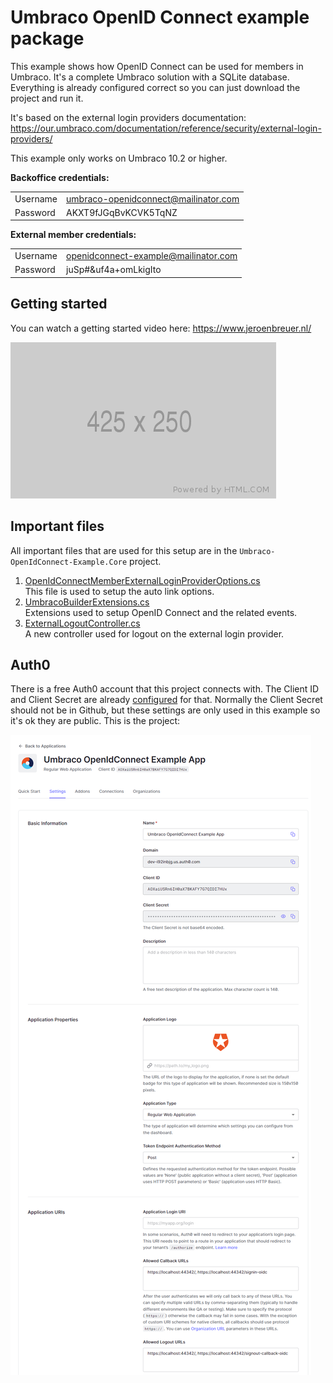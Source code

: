 # Umbraco OpenID Connect example package

This example shows how OpenID Connect can be used for members in Umbraco. It's a complete Umbraco solution with a SQLite database. Everything is already configured correct so you can just download the project and run it. 

It's based on the external login providers documentation:<br />
https://our.umbraco.com/documentation/reference/security/external-login-providers/

This example only works on Umbraco 10.2 or higher.

**Backoffice credentials:**

|          	|                                      	|
|----------	|--------------------------------------	|
| Username 	| umbraco-openidconnect@mailinator.com 	|
| Password 	| AKXT9fJGqBvKCVK5TqNZ                 	|

**External member credentials:**

|          	|                                      	|
|----------	|--------------------------------------	|
| Username 	| openidconnect-example@mailinator.com 	|
| Password 	| juSp#&uf4a+omLkigIto                 	|

## Getting started
You can watch a getting started video here: https://www.jeroenbreuer.nl/

<a href="./425x250.png" target="_blank"><img src="./425x250.png" height="250"></a>

## Important files

All important files that are used for this setup are in the ```Umbraco-OpenIdConnect-Example.Core``` project.

1. <a href="./Umbraco-OpenIdConnect-Example.Core/Provider/OpenIdConnectMemberExternalLoginProviderOptions.cs" target="_blank">OpenIdConnectMemberExternalLoginProviderOptions.cs</a><br />
This file is used to setup the auto link options.
2. <a href="./Umbraco-OpenIdConnect-Example.Core/Extensions/UmbracoBuilderExtensions.cs" target="_blank">UmbracoBuilderExtensions.cs</a><br />
Extensions used to setup OpenID Connect and the related events.
3. <a href="./Umbraco-OpenIdConnect-Example.Core/Controllers/ExternalLogoutController.cs" target="_blank">ExternalLogoutController.cs</a><br />
A new controller used for logout on the external login provider.

## Auth0
There is a free Auth0 account that this project connects with. The Client ID and Client Secret are already <a href="./Umbraco-OpenIdConnect-Example.Web/appsettings.json#L30" target="_blank">configured</a> for that. Normally the Client Secret should not be in Github, but these settings are only used in this example so it's ok they are public. This is the project:

<img src="./auth0.png">
